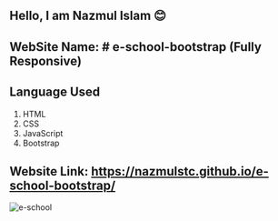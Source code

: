 ## Hello, I am Nazmul Islam 😊

## WebSite Name: # e-school-bootstrap (Fully Responsive)

## Language Used
1. HTML
2. CSS
3. JavaScript
4. Bootstrap


## Website Link: https://nazmulstc.github.io/e-school-bootstrap/


![e-school](https://user-images.githubusercontent.com/86622476/142778708-712244e2-54e2-4ca3-82b1-916405efcbc2.png)


